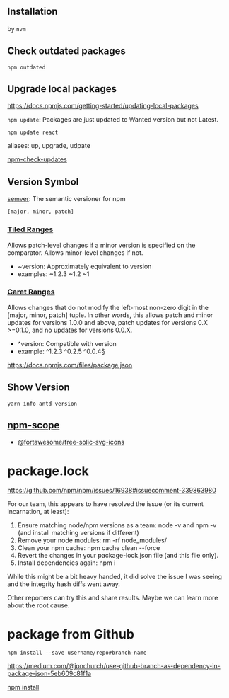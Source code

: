 

## Installation

by `nvm`

## Check outdated packages

`npm outdated`

## Upgrade local packages

https://docs.npmjs.com/getting-started/updating-local-packages

`npm update`: Packages are just updated to Wanted version but not Latest.

`npm update react`

aliases: up, upgrade, udpate

[npm-check-updates](https://github.com/tjunnone/npm-check-updates)

## Version Symbol

[semver](https://docs.npmjs.com/misc/semver): The semantic versioner for npm

`[major, minor, patch]`

### [Tiled Ranges](https://docs.npmjs.com/misc/semver#tilde-ranges-123-12-1)

Allows patch-level changes if a minor version is specified on the comparator. Allows minor-level changes if not.

- ~version: Approximately equivalent to version
- examples: ~1.2.3 ~1.2 ~1

### [Caret Ranges](https://docs.npmjs.com/misc/semver#caret-ranges-123-025-004) 

Allows changes that do not modify the left-most non-zero digit in the [major, minor, patch] tuple. In other words, this allows patch and minor updates for versions 1.0.0 and above, patch updates for versions 0.X >=0.1.0, and no updates for versions 0.0.X.

- ^version: Compatible with version
- example: ^1.2.3 ^0.2.5 ^0.0.4§

https://docs.npmjs.com/files/package.json


## Show Version
`yarn info antd version`

## [npm-scope](https://docs.npmjs.com/misc/scope)
- [@fortawesome/free-solic-svg-icons](https://www.npmjs.com/package/@fortawesome/free-solid-svg-icons)


# package.lock
https://github.com/npm/npm/issues/16938#issuecomment-339863980

For our team, this appears to have resolved the issue (or its current incarnation, at least):

1. Ensure matching node/npm versions as a team: node -v and npm -v (and install matching versions if different)
1. Remove your node modules: rm -rf node_modules/
1. Clean your npm cache: npm cache clean --force
1. Revert the changes in your package-lock.json file (and this file only).
1. Install dependencies again: npm i

While this might be a bit heavy handed, it did solve the issue I was seeing and the integrity hash diffs went away.

Other reporters can try this and share results. Maybe we can learn more about the root cause.

# package from Github

```
npm install --save username/repo#branch-name
```

https://medium.com/@jonchurch/use-github-branch-as-dependency-in-package-json-5eb609c81f1a

[npm install](https://docs.npmjs.com/cli/install)
